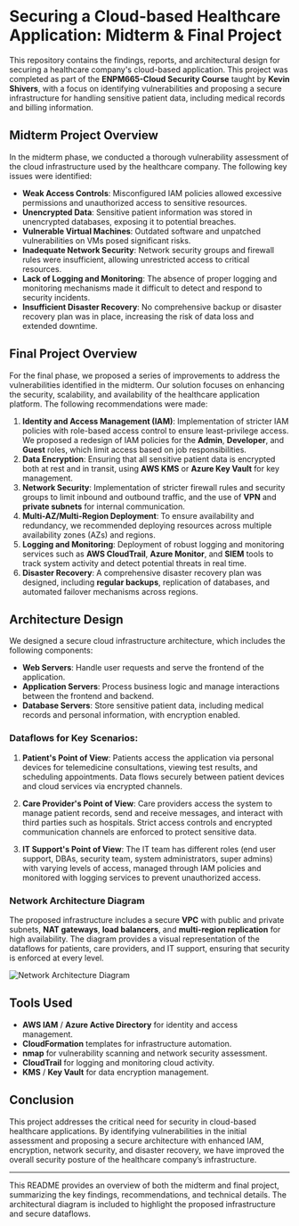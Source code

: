 
# **Securing a Cloud-based Healthcare Application: Midterm & Final Project**

This repository contains the findings, reports, and architectural design for securing a healthcare company's cloud-based application. This project was completed as part of the **ENPM665-Cloud Security Course** taught by **Kevin Shivers**, with a focus on identifying vulnerabilities and proposing a secure infrastructure for handling sensitive patient data, including medical records and billing information.

## **Midterm Project Overview**

In the midterm phase, we conducted a thorough vulnerability assessment of the cloud infrastructure used by the healthcare company. The following key issues were identified:

- **Weak Access Controls**: Misconfigured IAM policies allowed excessive permissions and unauthorized access to sensitive resources.
- **Unencrypted Data**: Sensitive patient information was stored in unencrypted databases, exposing it to potential breaches.
- **Vulnerable Virtual Machines**: Outdated software and unpatched vulnerabilities on VMs posed significant risks.
- **Inadequate Network Security**: Network security groups and firewall rules were insufficient, allowing unrestricted access to critical resources.
- **Lack of Logging and Monitoring**: The absence of proper logging and monitoring mechanisms made it difficult to detect and respond to security incidents.
- **Insufficient Disaster Recovery**: No comprehensive backup or disaster recovery plan was in place, increasing the risk of data loss and extended downtime.

## **Final Project Overview**

For the final phase, we proposed a series of improvements to address the vulnerabilities identified in the midterm. Our solution focuses on enhancing the security, scalability, and availability of the healthcare application platform. The following recommendations were made:

1. **Identity and Access Management (IAM)**: Implementation of stricter IAM policies with role-based access control to ensure least-privilege access. We proposed a redesign of IAM policies for the **Admin**, **Developer**, and **Guest** roles, which limit access based on job responsibilities.
2. **Data Encryption**: Ensuring that all sensitive patient data is encrypted both at rest and in transit, using **AWS KMS** or **Azure Key Vault** for key management.
3. **Network Security**: Implementation of stricter firewall rules and security groups to limit inbound and outbound traffic, and the use of **VPN** and **private subnets** for internal communication.
4. **Multi-AZ/Multi-Region Deployment**: To ensure availability and redundancy, we recommended deploying resources across multiple availability zones (AZs) and regions.
5. **Logging and Monitoring**: Deployment of robust logging and monitoring services such as **AWS CloudTrail**, **Azure Monitor**, and **SIEM** tools to track system activity and detect potential threats in real time.
6. **Disaster Recovery**: A comprehensive disaster recovery plan was designed, including **regular backups**, replication of databases, and automated failover mechanisms across regions.

## **Architecture Design**

We designed a secure cloud infrastructure architecture, which includes the following components:

- **Web Servers**: Handle user requests and serve the frontend of the application.
- **Application Servers**: Process business logic and manage interactions between the frontend and backend.
- **Database Servers**: Store sensitive patient data, including medical records and personal information, with encryption enabled.

### **Dataflows for Key Scenarios**:

1. **Patient's Point of View**: Patients access the application via personal devices for telemedicine consultations, viewing test results, and scheduling appointments. Data flows securely between patient devices and cloud services via encrypted channels.
  
2. **Care Provider's Point of View**: Care providers access the system to manage patient records, send and receive messages, and interact with third parties such as hospitals. Strict access controls and encrypted communication channels are enforced to protect sensitive data.

3. **IT Support's Point of View**: The IT team has different roles (end user support, DBAs, security team, system administrators, super admins) with varying levels of access, managed through IAM policies and monitored with logging services to prevent unauthorized access.

### **Network Architecture Diagram**

The proposed infrastructure includes a secure **VPC** with public and private subnets, **NAT gateways**, **load balancers**, and **multi-region replication** for high availability. The diagram provides a visual representation of the dataflows for patients, care providers, and IT support, ensuring that security is enforced at every level.

![Network Architecture Diagram](link_to_diagram)

## **Tools Used**

- **AWS IAM** / **Azure Active Directory** for identity and access management.
- **CloudFormation** templates for infrastructure automation.
- **nmap** for vulnerability scanning and network security assessment.
- **CloudTrail** for logging and monitoring cloud activity.
- **KMS** / **Key Vault** for data encryption management.

## **Conclusion**

This project addresses the critical need for security in cloud-based healthcare applications. By identifying vulnerabilities in the initial assessment and proposing a secure architecture with enhanced IAM, encryption, network security, and disaster recovery, we have improved the overall security posture of the healthcare company’s infrastructure.

---

This README provides an overview of both the midterm and final project, summarizing the key findings, recommendations, and technical details. The architectural diagram is included to highlight the proposed infrastructure and secure dataflows.
